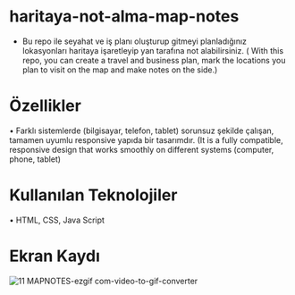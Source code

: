 <h1>  haritaya-not-alma-map-notes </h1> 

- Bu repo ile seyahat ve iş planı oluşturup gitmeyi planladığınız lokasyonları haritaya işaretleyip yan tarafına not alabilirsiniz. ( With this repo, you can create a travel and business plan, mark the locations you plan to visit on the map and make notes on the side.)

 # Özellikler
•	Farklı sistemlerde (bilgisayar, telefon, tablet) sorunsuz şekilde çalışan, tamamen uyumlu responsive yapıda bir tasarımdır. (It is a fully compatible, responsive design that works smoothly on different systems (computer, phone, tablet)

# Kullanılan Teknolojiler
•	HTML, CSS, Java Script

# Ekran Kaydı
![11 MAPNOTES-ezgif com-video-to-gif-converter](https://github.com/cngkorkmaz/haritaya-not-alma-map-notes/assets/164249002/4a4ef6f3-5356-4ef0-8bb2-91c4cd5a7fe4)



